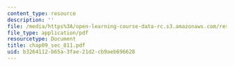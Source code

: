 ```yaml
---
content_type: resource
description: ''
file: /media/https%3A/open-learning-course-data-rc.s3.amazonaws.com/res-6-001-continuum-electromechanics-spring-2009/b3264112b65a3fae21d2cb9aeb696628_chap09_sec_811.pdf
file_type: application/pdf
resourcetype: Document
title: chap09_sec_811.pdf
uid: b3264112-b65a-3fae-21d2-cb9aeb696628
---
```

